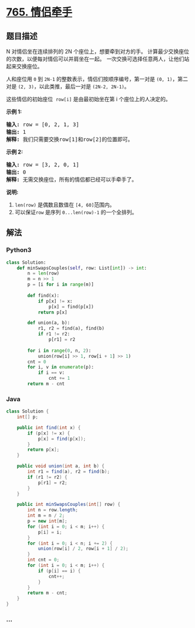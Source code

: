 # [765. 情侣牵手](https://leetcode-cn.com/problems/couples-holding-hands)



## 题目描述

<!-- 这里写题目描述 -->

<p>N 对情侣坐在连续排列的 2N 个座位上，想要牵到对方的手。 计算最少交换座位的次数，以便每对情侣可以并肩坐在一起。 <em>一</em>次交换可选择任意两人，让他们站起来交换座位。</p>

<p>人和座位用&nbsp;<code>0</code>&nbsp;到&nbsp;<code>2N-1</code>&nbsp;的整数表示，情侣们按顺序编号，第一对是&nbsp;<code>(0, 1)</code>，第二对是&nbsp;<code>(2, 3)</code>，以此类推，最后一对是&nbsp;<code>(2N-2, 2N-1)</code>。</p>

<p>这些情侣的初始座位&nbsp;&nbsp;<code>row[i]</code>&nbsp;是由最初始坐在第 i 个座位上的人决定的。</p>

<p><strong>示例 1:</strong></p>

<pre>
<strong>输入:</strong> row = [0, 2, 1, 3]
<strong>输出:</strong> 1
<strong>解释:</strong> 我们只需要交换row[1]和row[2]的位置即可。
</pre>

<p><strong>示例 2:</strong></p>

<pre>
<strong>输入:</strong> row = [3, 2, 0, 1]
<strong>输出:</strong> 0
<strong>解释:</strong> 无需交换座位，所有的情侣都已经可以手牵手了。
</pre>

<p><strong>说明:</strong></p>

<ol>
	<li><code>len(row)</code> 是偶数且数值在&nbsp;<code>[4, 60]</code>范围内。</li>
	<li>可以保证<code>row</code> 是序列&nbsp;<code>0...len(row)-1</code>&nbsp;的一个全排列。</li>
</ol>


## 解法

<!-- 这里可写通用的实现逻辑 -->

<!-- tabs:start -->

### **Python3**

<!-- 这里可写当前语言的特殊实现逻辑 -->

```python
class Solution:
    def minSwapsCouples(self, row: List[int]) -> int:
        n = len(row)
        m = n >> 1
        p = [i for i in range(m)]
        
        def find(x):
            if p[x] != x:
                p[x] = find(p[x])
            return p[x]

        def union(a, b):
            r1, r2 = find(a), find(b)
            if r1 != r2:
                p[r1] = r2
        
        for i in range(0, n, 2):
            union(row[i] >> 1, row[i + 1] >> 1)
        cnt = 0
        for i, v in enumerate(p):
            if i == v:
                cnt += 1
        return m - cnt
```

### **Java**

<!-- 这里可写当前语言的特殊实现逻辑 -->

```java
class Solution {
    int[] p;

    public int find(int x) {
        if (p[x] != x) {
            p[x] = find(p[x]);
        }
        return p[x];
    }

    public void union(int a, int b) {
        int r1 = find(a), r2 = find(b);
        if (r1 != r2) {
            p[r1] = r2;
        }
    }

    public int minSwapsCouples(int[] row) {
        int n = row.length;
        int m = n / 2;
        p = new int[m];
        for (int i = 0; i < m; i++) {
            p[i] = i;
        }
        for (int i = 0; i < n; i += 2) {
            union(row[i] / 2, row[i + 1] / 2);
        }
        int cnt = 0;
        for (int i = 0; i < m; i++) {
            if (p[i] == i) {
                cnt++;
            }
        }
        return m - cnt;
    }
}
```

### **...**

```

```

<!-- tabs:end -->
